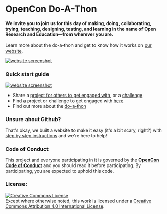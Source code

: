 # OpenCon Do-A-Thon
#### We invite you to join us for this day of making, doing, collaborating, trying, teaching, designing, testing, and learning in the name of Open Research and Education—from wherever you are.

Learn more about the do-a-thon and get to know how it works on [our website](https://sparcopen.github.io/doathon-dev/index.html).

[![website screenshot](https://github.com/sparcopen/doathon-dev/blob/master/images/website-screenshot.png?raw=true)](https://sparcopen.github.io/doathon-dev/index.html)

### Quick start guide

[![website screenshot](https://github.com/sparcopen/doathon-dev/blob/master/images/get-started.png?raw=true)](https://sparcopen.github.io/doathon-dev/index#participate)

* Share a [project for others to get engaged with](https://sparcopen.github.io/doathon-dev/project.html), or a [challenge](https://sparcopen.github.io/doathon-dev/challenge.html)
* Find a project or challenge to get engaged with [here](https://sparcopen.github.io/doathon-dev/participate.html)
* Find out more about the [do-a-thon](https://sparcopen.github.io/doathon-dev/)

### Unsure about Github?

That's okay, we built a website to make it easy (it's a bit scary, right?) with [step by step instructions](https://sparcopen.github.io/doathon-dev/participate.html#contributing) and we're here to help!

### Code of Conduct
This project and everyone participating in it is governed by the [**OpenCon Code of Conduct**](http://www.opencon2017.org/code_of_conduct) and you should read it before participating. By participating, you are expected to uphold this code.

### License:
<a rel="license" href="http://creativecommons.org/licenses/by/4.0/"><img alt="Creative Commons License" style="border-width:0" src="https://i.creativecommons.org/l/by/4.0/80x15.png" /></a><br />Except where otherwise noted, this work is licensed under a <a rel="license" href="http://creativecommons.org/licenses/by/4.0/">Creative Commons Attribution 4.0 International License</a>.
